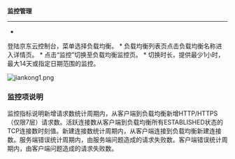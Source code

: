 **监控管理**

****

* 
登陆京东云控制台，菜单选择负载均衡。
* 
负载均衡列表页点击负载均衡名称进入详情页。
* 
点击“监控”切换至负载均衡监控页。
* 
切换时长，提供最少1小时，最大14天或指定日期范围的监控。

![jiankong1.png](https://img1.jcloudcs.com/cms/c931254b-fa17-48c7-b29f-fb0533287d2820180122180307.png)

### **监控项说明**

监控指标说明新增请求数统计周期内，从客户端到负载均衡新增HTTP/HTTPS（仅限7层）请求数。活跃连接数从客户端到负载均衡所有ESTABLISHED状态的TCP连接数时刻值。新建连接数统计周期内，从客户端连接到负载均衡新建连接数。服务端错误统计周期内，由服务端问题造成的请求失败数。客户端错误统计周期内，由客户端问题造成的请求失败数。
